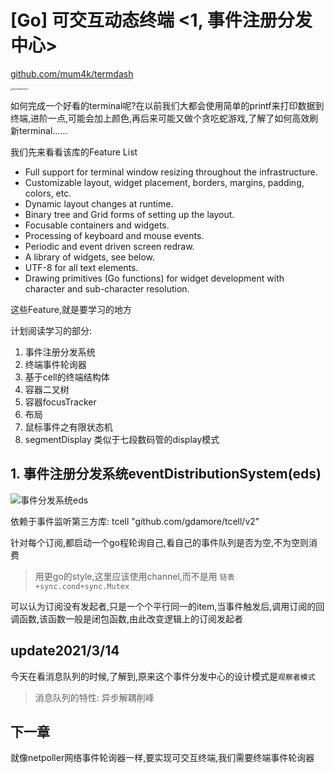 # [Go] 可交互动态终端 <1, 事件注册分发中心>

[github.com/mum4k/termdash](https://github.com/mum4k/termdash)

<img src="https://github.com/mum4k/termdash/raw/master/doc/images/termdashdemo_0_9_0.gif" alt="termdashdemo" style="zoom: 25%;" />

如何完成一个好看的terminal呢?在以前我们大都会使用简单的printf来打印数据到终端,进阶一点,可能会加上颜色,再后来可能又做个贪吃蛇游戏,了解了如何高效刷新terminal......

我们先来看看该库的Feature List

- Full support for terminal window resizing throughout the infrastructure.
- Customizable layout, widget placement, borders, margins, padding, colors, etc.
- Dynamic layout changes at runtime.
- Binary tree and Grid forms of setting up the layout.
- Focusable containers and widgets.
- Processing of keyboard and mouse events.
- Periodic and event driven screen redraw.
- A library of widgets, see below.
- UTF-8 for all text elements.
- Drawing primitives (Go functions) for widget development with character and sub-character resolution.

这些Feature,就是要学习的地方



计划阅读学习的部分:

1. 事件注册分发系统
2. 终端事件轮询器
3. 基于cell的终端结构体
4. 容器二叉树
5. 容器focusTracker
6. 布局
7. 鼠标事件之有限状态机
8. segmentDisplay 类似于七段数码管的display模式



## 1. 事件注册分发系统eventDistributionSystem(eds)

![事件分发系统eds](C:\Users\salvare000\Desktop\翻译\事件分发系统eds.png)

依赖于事件监听第三方库: tcell "github.com/gdamore/tcell/v2"

针对每个订阅,都启动一个go程轮询自己,看自己的事件队列是否为空,不为空则消费

> 用更go的style,这里应该使用channel,而不是用 `链表+sync.cond+sync.Mutex`

可以认为订阅没有发起者,只是一个个平行同一的item,当事件触发后,调用订阅的回调函数,该函数一般是闭包函数,由此改变逻辑上的订阅发起者

## update2021/3/14
今天在看消息队列的时候,了解到,原来这个事件分发中心的设计模式是`观察者模式`
> 消息队列的特性: 异步解耦削峰
## 下一章

就像netpoller网络事件轮询器一样,要实现可交互终端,我们需要终端事件轮询器